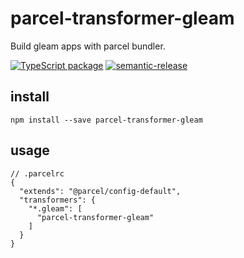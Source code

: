 # parcel-transformer-gleam

Build gleam apps with parcel bundler.

[![TypeScript package](https://img.shields.io/badge/language-typescript-blue)](https://www.typescriptlang.org)
[![semantic-release](https://img.shields.io/badge/%20%20%F0%9F%93%A6%F0%9F%9A%80-semantic--release-e10079.svg)](https://github.com/semantic-release/semantic-release)

## install

`npm install --save parcel-transformer-gleam`

## usage

```json5
// .parcelrc
{
  "extends": "@parcel/config-default",
  "transformers": {
    "*.gleam": [
      "parcel-transformer-gleam"
    ]
  }
}

```
